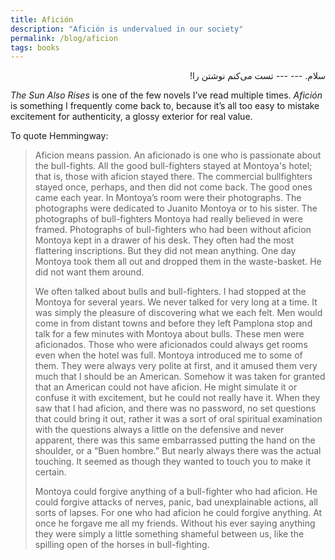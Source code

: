 ```yaml
---
title: Afición
description: "Afición is undervalued in our society" 
permalink: /blog/aficion
tags: books
--- 
```


<p dir="rtl">
سلام.
---
---
تست می‌کنم نوشتن را!
</p>


*The Sun Also Rises* is one of the few novels I’ve read multiple times. *Afición* is something I frequently come back to, because it’s all too easy to mistake excitement for authenticity, a glossy exterior for real value. 

To quote Hemmingway: 

> Aficion means passion. An aficionado is one who is passionate about the bull-fights. All the good bull-fighters stayed at Montoya's hotel; that is, those with aficion stayed there. The commercial bullfighters stayed once, perhaps, and then did not come back. The good ones came each year. In Montoya’s room were their photographs. The photographs were dedicated to Juanito Montoya or to his sister. The photographs of bull-fighters Montoya had really believed in were framed. Photographs of bull-fighters who had been without aficion Montoya kept in a drawer of his desk. They often had the most flattering inscriptions. But they did not mean anything. One day Montoya took them all out and dropped them in the waste-basket. He did not want them around.    
> 
> We often talked about bulls and bull-fighters. I had stopped at the Montoya for several years. We never talked for very long at a time. It was simply the pleasure of discovering what we each felt. Men would come in from distant towns and before they left Pamplona stop and talk for a few minutes with Montoya about bulls. These men were aficionados. Those who were aficionados could always get rooms even when the hotel was full. Montoya introduced me to some of them. They were always very polite at first, and it amused them very much that I should be an American. Somehow it was taken for granted that an American could not have aficion. He might simulate it or confuse it with excitement, but he could not really have it. When they saw that I had aficion, and there was no password, no set questions that could bring it out, rather it was a sort of oral spiritual examination with the questions always a little on the defensive and never apparent, there was this same embarrassed putting the hand on the shoulder, or a “Buen hombre.” But nearly always there was the actual touching. It seemed as though they wanted to touch you to make it certain.
>
> Montoya could forgive anything of a bull-fighter who had aficion. He could forgive attacks of nerves, panic, bad unexplainable actions, all sorts of lapses. For one who had aficion he could forgive anything. At once he forgave me all my friends. Without his ever saying anything they were simply a little something shameful between us, like the spilling open of the horses in bull-fighting.
